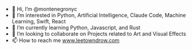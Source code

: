 - 👋 Hi, I’m @montenegronyc
- 👀 I’m interested in Python, Artificial Intelligence, Claude Code, Machine Learning, Swift, React
- 🌱 I’m currently learning Python, Javascript, and Rust
- 💞️ I’m looking to collaborate on Projects related to Art and Visual Effects
- 📫 How to reach me www.leetowndrow.com

<!---
montenegronyc/montenegronyc is a ✨ special ✨ repository because its `README.md` (this file) appears on your GitHub profile.
You can click the Preview link to take a look at your changes.
--->
